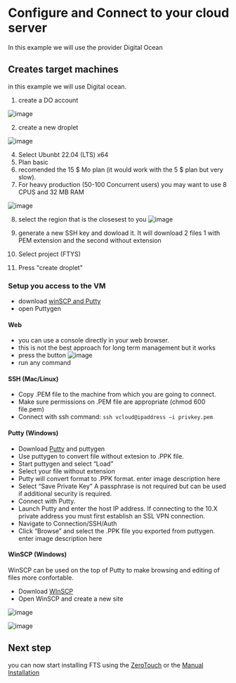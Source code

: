 # Configure and Connect to your cloud server
In this example we will use the provider Digital Ocean

## Creates target machines
in this example we will use Digital ocean.

1. create a DO account

![image](https://user-images.githubusercontent.com/60719165/142765115-3e2a579e-a3fe-4049-beb9-c070f7966f9c.png)

2. create a new droplet

![image](https://user-images.githubusercontent.com/60719165/142765256-c03f7653-fc80-40ab-845f-304399154313.png)

4. Select Ubunbt 22.04 (LTS) x64
5. Plan basic
6. recomended the 15 $ Mo plan (it would work with the 5 $ plan but very slow). 
7. For heavy production (50-100 Concurrent users) you may want to use 8 CPUS and 32 MB RAM

![image](https://user-images.githubusercontent.com/60719165/144713041-ec46453a-09b6-4db1-81c4-7a4acc817f0d.png)

8. select the region that is the closesest to you
![image](https://user-images.githubusercontent.com/60719165/142765192-7504fcd9-790b-4c30-b7a8-c30f84488b3d.png)

9. generate a new SSH key and dowload it. It will download 2 files 1 with PEM extension and the second without extension
10.  Select project (FTYS)
11.  Press "create droplet"

### Setup you access to the VM 
- download [winSCP and Putty](https://freetakteam.github.io/FreeTAKServer-User-Docs/Installation/Tools/)
- open Puttygen 

#### Web
- you can use a console directly in your web browser.
- this is not the best approach for long term management but it works
- press the button
![image](https://user-images.githubusercontent.com/60719165/144713616-202b0477-4d65-463a-b74e-3afb89173499.png)
- run any command


#### SSH (Mac/Linux)
- Copy .PEM file to the machine from which you are going to connect.
- Make sure permissions on .PEM file are appropriate (chmod 600 file.pem)
- Connect with ssh command: 
```ssh vcloud@ipaddress –i privkey.pem ```

#### Putty (Windows)
- Download [Putty](https://www.chiark.greenend.org.uk/~sgtatham/putty/latest.html) and puttygen 
- Use puttygen to convert  file without extesion to .PPK file.
- Start puttygen and select “Load”
- Select your file without extension 
- Putty will convert format to .PPK format. enter image description here
- Select “Save Private Key” A passphrase is not required but can be used if additional security is required.
- Connect with Putty.
- Launch Putty and enter the host IP address. If connecting to the 10.X private address you must first establish an SSL VPN connection.
- Navigate to Connection/SSH/Auth
- Click “Browse” and select the .PPK file you exported from puttygen. enter image description here

#### WinSCP (Windows)
WinSCP can be used on the top of Putty to make browsing and editing of files more confortable.

- Download [WInSCP](https://winscp.net/eng/download.php)
- Open WinSCP and create a new site

![image](https://user-images.githubusercontent.com/60719165/142771002-3a713b87-768c-48e8-a448-323e28e345a6.png)

![image](https://user-images.githubusercontent.com/60719165/142771008-d272d5df-3e78-4f0c-8be8-a43028414c77.png)

 ## Next step
 you can now start installing FTS using the [ZeroTouch](https://freetakteam.github.io/FreeTAKServer-User-Docs/Installation/Ansible/ZeroTouchInstall/) or the [Manual Installation](https://freetakteam.github.io/FreeTAKServer-User-Docs/Installation/Linux/Install/)
